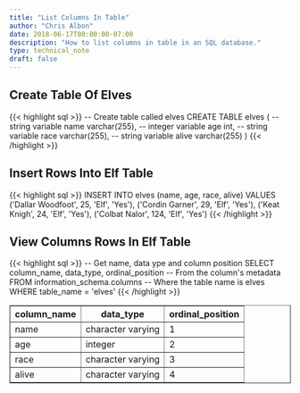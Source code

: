 ```yaml
---
title: "List Columns In Table"
author: "Chris Albon"
date: 2018-06-17T00:00:00-07:00
description: "How to list columns in table in an SQL database."
type: technical_note
draft: false
---
```


## Create Table Of Elves

{{< highlight sql >}}
-- Create table called elves
CREATE TABLE elves (
    -- string variable
    name varchar(255),
    -- integer variable
    age int,
    -- string variable
    race varchar(255),
    -- string variable
    alive varchar(255)
)
{{< /highlight >}}

## Insert Rows Into Elf Table

{{< highlight sql >}}
INSERT INTO elves (name, age, race, alive)
VALUES ('Dallar Woodfoot', 25, 'Elf', 'Yes'),
       ('Cordin Garner', 29, 'Elf', 'Yes'),
       ('Keat Knigh', 24, 'Elf', 'Yes'),
       ('Colbat Nalor', 124, 'Elf', 'Yes')
{{< /highlight >}}

## View Columns Rows In Elf Table

{{< highlight sql >}}
-- Get name, data ype and column position
SELECT column_name, data_type, ordinal_position
-- From the column's metadata
FROM information_schema.columns
-- Where the table name is elves
WHERE table_name = 'elves'
{{< /highlight >}}
<table border="1" style="border-collapse:collapse">
<tr><th>column_name</th><th>data_type</th><th>ordinal_position</th></tr>
<tr><td>name</td><td>character varying</td><td>1</td></tr>
<tr><td>age</td><td>integer</td><td>2</td></tr>
<tr><td>race</td><td>character varying</td><td>3</td></tr>
<tr><td>alive</td><td>character varying</td><td>4</td></tr></table>